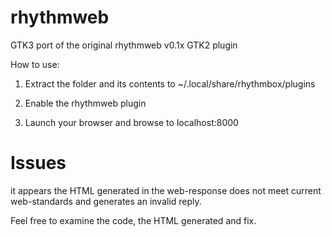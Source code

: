 rhythmweb
=========

GTK3 port of the original rhythmweb v0.1x GTK2 plugin

How to use:

1. Extract the folder and its contents to ~/.local/share/rhythmbox/plugins

2. Enable the rhythmweb plugin

3. Launch your browser and browse to localhost:8000

Issues
======

it appears the HTML generated in the web-response does not meet
current web-standards and generates an invalid reply.

Feel free to examine the code, the HTML generated and fix.
